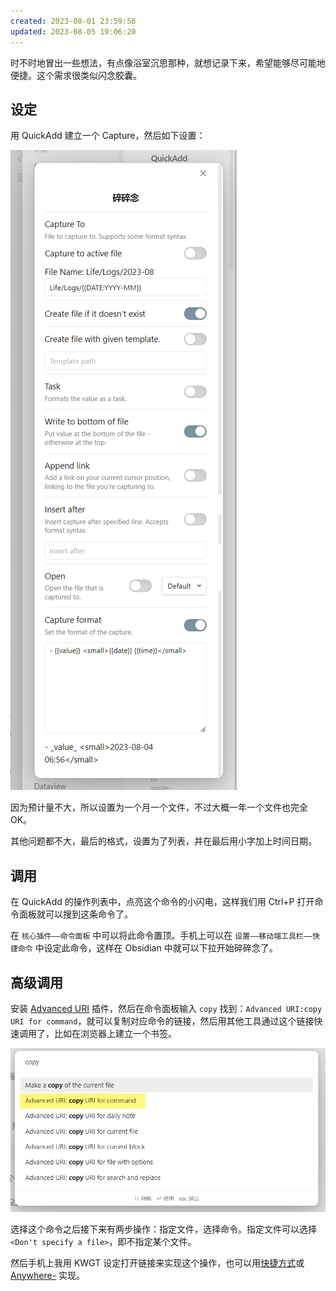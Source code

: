 ```yaml
---
created: 2023-08-01 23:59:58
updated: 2023-08-05 19:06:20
---
```


时不时地冒出一些想法，有点像浴室沉思那种，就想记录下来，希望能够尽可能地便捷。这个需求很类似闪念胶囊。

## 设定

用 QuickAdd 建立一个 Capture，然后如下设置：

![碎碎念设置](/Resource/images/碎碎念设置.png)

因为预计量不大，所以设置为一个月一个文件，不过大概一年一个文件也完全 OK。

其他问题都不大，最后的格式，设置为了列表，并在最后用小字加上时间日期。

## 调用

在 QuickAdd 的操作列表中，点亮这个命令的小闪电，这样我们用 Ctrl+P 打开命令面板就可以搜到这条命令了。

在 `核心插件——命令面板` 中可以将此命令置顶。手机上可以在 `设置——移动端工具栏——快捷命令` 中设定此命令，这样在 Obsidian 中就可以下拉开始碎碎念了。

## 高级调用

安装 [Advanced URI](https://github.com/Vinzent03/obsidian-advanced-uri) 插件，然后在命令面板输入 `copy` 找到：`Advanced URI:copy URI for command`，就可以复制对应命令的链接，然后用其他工具通过这个链接快速调用了，比如在浏览器上建立一个书签。

![复制命令URI](/Resource/images/复制命令URI.png)

选择这个命令之后接下来有两步操作：指定文件，选择命令。指定文件可以选择 `<Don't specify a file>`，即不指定某个文件。

然后手机上我用 KWGT 设定打开链接来实现这个操作，也可以用[快捷方式](https://kutt.appinn.com/Uu4Egk)或 [Anywhere-](https://github.com/zhaobozhen/Anywhere-) 实现。